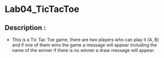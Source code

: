 # Lab04_TicTacToe

## Description :
- This is a Tic Tac Toe game, there are two players who can play it (A, B) and if one of them wins the game a message will appear including the name of the winner if there is no winner a draw message will appear.
